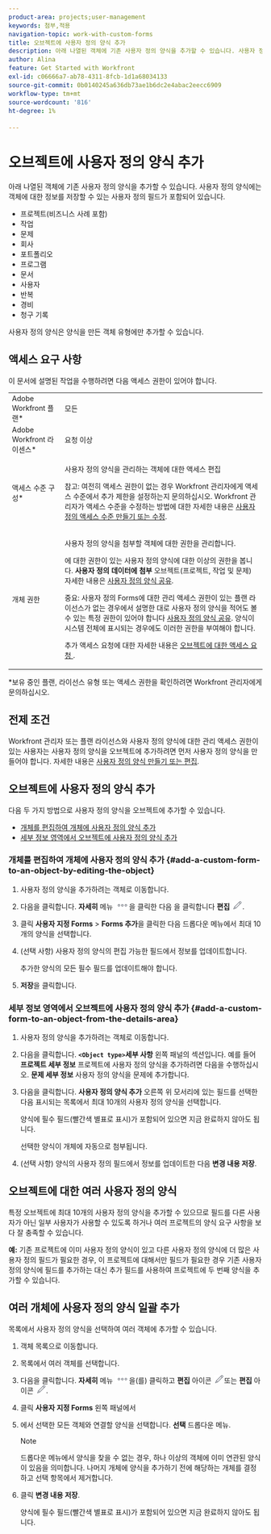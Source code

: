 ```yaml
---
product-area: projects;user-management
keywords: 첨부,적용
navigation-topic: work-with-custom-forms
title: 오브젝트에 사용자 정의 양식 추가
description: 아래 나열된 객체에 기존 사용자 정의 양식을 추가할 수 있습니다. 사용자 정의 양식에는 객체에 대한 정보를 저장할 수 있는 사용자 정의 필드가 포함되어 있습니다.
author: Alina
feature: Get Started with Workfront
exl-id: c06666a7-ab78-4311-8fcb-1d1a68034133
source-git-commit: 0b0140245a636db73ae1b6dc2e4abac2eecc6909
workflow-type: tm+mt
source-wordcount: '816'
ht-degree: 1%

---
```


# 오브젝트에 사용자 정의 양식 추가

<!--
<span class="preview">The highlighted information on this page refers to functionality not yet generally available. It is available only in the Preview environment.</span> -->

아래 나열된 객체에 기존 사용자 정의 양식을 추가할 수 있습니다. 사용자 정의 양식에는 객체에 대한 정보를 저장할 수 있는 사용자 정의 필드가 포함되어 있습니다.

* 프로젝트(비즈니스 사례 포함)
* 작업
* 문제
* 회사
* 포트폴리오
* 프로그램
* 문서
* 사용자
* 반복
* 경비
* 청구 기록

사용자 정의 양식은 양식을 만든 객체 유형에만 추가할 수 있습니다.

## 액세스 요구 사항

이 문서에 설명된 작업을 수행하려면 다음 액세스 권한이 있어야 합니다.

<table style="table-layout:auto"> 
 <col> 
 <col> 
 <tbody> 
  <tr> 
   <td role="rowheader">Adobe Workfront 플랜*</td> 
   <td> <p>모든 </p> </td> 
  </tr> 
  <tr> 
   <td role="rowheader">Adobe Workfront 라이센스*</td> 
   <td> <p>요청 이상</p> </td> 
  </tr> 
  <tr> 
   <td role="rowheader">액세스 수준 구성*</td> 
   <td> <p>사용자 정의 양식을 관리하는 객체에 대한 액세스 편집</p> <p>참고: 여전히 액세스 권한이 없는 경우 Workfront 관리자에게 액세스 수준에서 추가 제한을 설정하는지 문의하십시오. Workfront 관리자가 액세스 수준을 수정하는 방법에 대한 자세한 내용은 <a href="../../administration-and-setup/add-users/configure-and-grant-access/create-modify-access-levels.md" class="MCXref xref">사용자 정의 액세스 수준 만들기 또는 수정</a>.</p> </td> 
  </tr> 
  <tr> 
   <td role="rowheader">개체 권한</td> 
   <td> <p>사용자 정의 양식을 첨부할 객체에 대한 권한을 관리합니다.</p> <p>에 대한 권한이 있는 사용자 정의 양식에 대한 이상의 권한을 봅니다. <b>사용자 정의 데이터에 첨부</b> 오브젝트(프로젝트, 작업 및 문제) 자세한 내용은 <a href="../../administration-and-setup/customize-workfront/create-manage-custom-forms/share-access-to-a-custom-form.md" class="MCXref xref">사용자 정의 양식 공유</a>.</p> <p>중요: 사용자 정의 Forms에 대한 관리 액세스 권한이 있는 플랜 라이선스가 없는 경우에서 설명한 대로 사용자 정의 양식을 적어도 볼 수 있는 특정 권한이 있어야 합니다 <a href="../../administration-and-setup/customize-workfront/create-manage-custom-forms/share-access-to-a-custom-form.md" class="MCXref xref">사용자 정의 양식 공유</a>. 양식이 시스템 전체에 표시되는 경우에도 이러한 권한을 부여해야 합니다. </p> <p>추가 액세스 요청에 대한 자세한 내용은 <a href="../../workfront-basics/grant-and-request-access-to-objects/request-access.md" class="MCXref xref">오브젝트에 대한 액세스 요청 </a>.</p> </td> 
  </tr> 
 </tbody> 
</table>

&#42;보유 중인 플랜, 라이선스 유형 또는 액세스 권한을 확인하려면 Workfront 관리자에게 문의하십시오.

## 전제 조건

Workfront 관리자 또는 플랜 라이선스와 사용자 정의 양식에 대한 관리 액세스 권한이 있는 사용자는 사용자 정의 양식을 오브젝트에 추가하려면 먼저 사용자 정의 양식을 만들어야 합니다. 자세한 내용은 [사용자 정의 양식 만들기 또는 편집](../../administration-and-setup/customize-workfront/create-manage-custom-forms/create-or-edit-a-custom-form.md).

## 오브젝트에 사용자 정의 양식 추가

다음 두 가지 방법으로 사용자 정의 양식을 오브젝트에 추가할 수 있습니다.

* [개체를 편집하여 개체에 사용자 정의 양식 추가](#add-a-custom-form-to-an-object-by-editing-the-object)
* [세부 정보 영역에서 오브젝트에 사용자 정의 양식 추가](#add-a-custom-form-to-an-object-from-the-details-area)

### 개체를 편집하여 개체에 사용자 정의 양식 추가 {#add-a-custom-form-to-an-object-by-editing-the-object}

1. 사용자 정의 양식을 추가하려는 객체로 이동합니다.
1. 다음을 클릭합니다. **자세히** 메뉴 ![](assets/more-icon.png)을 클릭한 다음 을 클릭합니다 **편집** ![](assets/edit-icon.png).
1. 클릭 **사용자 지정 Forms** > **Forms 추가**&#x200B;을 클릭한 다음 드롭다운 메뉴에서 최대 10개의 양식을 선택합니다.

1. (선택 사항) 사용자 정의 양식의 편집 가능한 필드에서 정보를 업데이트합니다.

   추가한 양식의 모든 필수 필드를 업데이트해야 합니다.

1. **저장**&#x200B;을 클릭합니다.

### 세부 정보 영역에서 오브젝트에 사용자 정의 양식 추가 {#add-a-custom-form-to-an-object-from-the-details-area}

1. 사용자 정의 양식을 추가하려는 객체로 이동합니다.
1. 다음을 클릭합니다. **`<Object type>`세부 사항** 왼쪽 패널의 섹션입니다. 예를 들어 **프로젝트 세부 정보** 프로젝트에 사용자 정의 양식을 추가하려면 다음을 수행하십시오. **문제 세부 정보** 사용자 정의 양식을 문제에 추가합니다.
1. 다음을 클릭합니다. **사용자 정의 양식 추가** 오른쪽 위 모서리에 있는 필드를 선택한 다음 표시되는 목록에서 최대 10개의 사용자 정의 양식을 선택합니다.

   양식에 필수 필드(빨간색 별표로 표시)가 포함되어 있으면 지금 완료하지 않아도 됩니다.

   선택한 양식이 개체에 자동으로 첨부됩니다.

1. (선택 사항) 양식의 사용자 정의 필드에서 정보를 업데이트한 다음 **변경 내용 저장**.

## 오브젝트에 대한 여러 사용자 정의 양식

특정 오브젝트에 최대 10개의 사용자 정의 양식을 추가할 수 있으므로 필드를 다른 사용자가 아닌 일부 사용자가 사용할 수 있도록 하거나 여러 프로젝트의 양식 요구 사항을 보다 잘 충족할 수 있습니다.

**예:** 기존 프로젝트에 이미 사용자 정의 양식이 있고 다른 사용자 정의 양식에 더 많은 사용자 정의 필드가 필요한 경우, 이 프로젝트에 대해서만 필드가 필요한 경우 기존 사용자 정의 양식에 필드를 추가하는 대신 추가 필드를 사용하여 프로젝트에 두 번째 양식을 추가할 수 있습니다.

## 여러 개체에 사용자 정의 양식 일괄 추가

목록에서 사용자 정의 양식을 선택하여 여러 객체에 추가할 수 있습니다.

<!--
drafted for bulk-editing projects. When it releases to Prod for projects, take "in the preview environment" and the yellow tags out. Add additional objects here in the same way when they become available:

>[!NOTE]
>
><span class="preview">For information about adding custom forms to projects in bulk in the Preview environment, see the article [Edit projects](../../manage-work/projects/manage-projects/edit-projects.md)</span>.

-->

1. 객체 목록으로 이동합니다.
1. 목록에서 여러 객체를 선택합니다.

1. 다음을 클릭합니다. **자세히** 메뉴 ![](assets/more-icon.png)을(를) 클릭하고 **편집** 아이콘  ![](assets/edit-icon.png)또는 **편집** 아이콘 ![](assets/edit-icon.png).
1. 클릭 **사용자 지정 Forms** 왼쪽 패널에서
1. 에서 선택한 모든 객체와 연결할 양식을 선택합니다. **선택** 드롭다운 메뉴.
   >[!NOTE]
   >
   >드롭다운 메뉴에서 양식을 찾을 수 없는 경우, 하나 이상의 객체에 이미 연관된 양식이 있음을 의미합니다. 나머지 개체에 양식을 추가하기 전에 해당하는 개체를 결정하고 선택 항목에서 제거합니다.

1. 클릭 **변경 내용 저장**.

   양식에 필수 필드(빨간색 별표로 표시)가 포함되어 있으면 지금 완료하지 않아도 됩니다.
